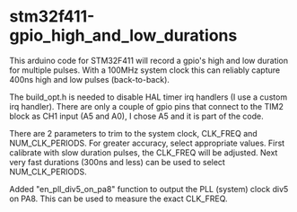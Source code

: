 # stm32f411-gpio_high_and_low_durations
This arduino code for STM32F411 will record a gpio's high and low duration for multiple pulses. With a 100MHz system clock this can reliably capture 400ns high and low pulses (back-to-back).

The build_opt.h is needed to disable HAL timer irq handlers (I use a custom irq handler).
There are only a couple of gpio pins that connect to the TIM2 block as CH1 input (A5 and A0), I chose A5 and it is part of the code.

There are 2 parameters to trim to the system clock, CLK_FREQ and NUM_CLK_PERIODS. For greater accuracy, select appropriate values.
First calibrate with slow duration pulses, the CLK_FREQ will be adjusted. Next very fast durations (300ns and less) can be used to select NUM_CLK_PERIODS.

Added "en_pll_div5_on_pa8" function to output the PLL (system) clock div5 on PA8. This can be used to measure the exact CLK_FREQ.
